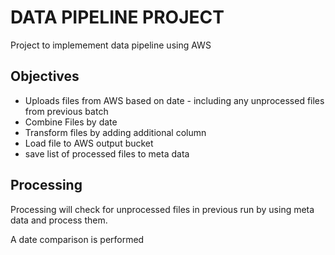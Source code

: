 # DATA PIPELINE PROJECT

Project to implemement data pipeline using AWS

## Objectives

- Uploads files from AWS based on date - including  any unprocessed files from previous batch
- Combine Files by date
- Transform files by adding additional column
- Load file to AWS output bucket
- save list of processed files to meta data

## Processing

Processing will check for unprocessed files in previous run by using meta data and process them.

A date comparison is performed